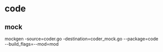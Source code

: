 # code

## mock

mockgen -source=coder.go -destination=coder_mock.go --package=code --build_flags=--mod=mod
